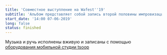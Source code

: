 ```yaml
---
title: 'Совместное выступление на Wafest''19'
subtitle: 'Альбом представляет собой запись второй половины импровизационного живого выступления tsoop и Дарьи Дубовик на поэтической площадке фестиваля Wafest''19 на Горьковском море.'
start_date: '14:00 07-06-2019'
long: false
status: finished
---
```


Музыка и ручь исполнены вживую и записаны с помощью [оборудования мобильной студии tsoop](/designs/tsoop/music-lab/setup)